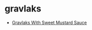 # gravlaks

 * [Gravlaks With Sweet Mustard Sauce](../index/g/gravlaks-with-sweet-mustard-sauce-234998.json)
